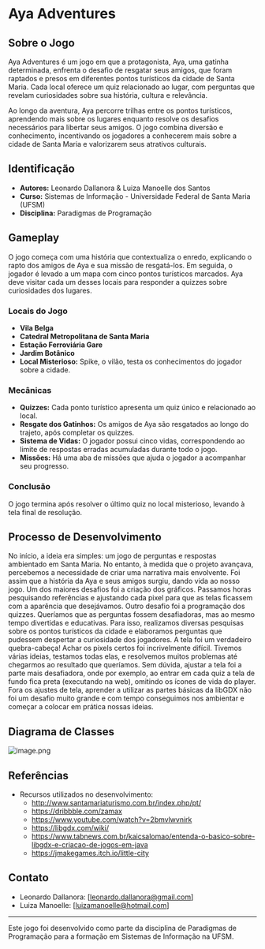 # Aya Adventures

## Sobre o Jogo

Aya Adventures é um jogo em que a protagonista, Aya, uma gatinha determinada, enfrenta o desafio de resgatar seus amigos, que foram raptados e presos em diferentes pontos turísticos da cidade de Santa Maria. Cada local oferece um quiz relacionado ao lugar, com perguntas que revelam curiosidades sobre sua história, cultura e relevância.

Ao longo da aventura, Aya percorre trilhas entre os pontos turísticos, aprendendo mais sobre os lugares enquanto resolve os desafios necessários para libertar seus amigos. O jogo combina diversão e conhecimento, incentivando os jogadores a conhecerem mais sobre a cidade de Santa Maria e valorizarem seus atrativos culturais.

## Identificação

- **Autores:** Leonardo Dallanora & Luiza Manoelle dos Santos
- **Curso:** Sistemas de Informação - Universidade Federal de Santa Maria (UFSM)
- **Disciplina:** Paradigmas de Programação

## Gameplay

O jogo começa com uma história que contextualiza o enredo, explicando o rapto dos amigos de Aya e sua missão de resgatá-los. Em seguida, o jogador é levado a um mapa com cinco pontos turísticos marcados. Aya deve visitar cada um desses locais para responder a quizzes sobre curiosidades dos lugares.

### Locais do Jogo

- **Vila Belga**
- **Catedral Metropolitana de Santa Maria**
- **Estação Ferroviária Gare**
- **Jardim Botânico**
- **Local Misterioso:** Spike, o vilão, testa os conhecimentos do jogador sobre a cidade.

### Mecânicas

- **Quizzes:** Cada ponto turístico apresenta um quiz único e relacionado ao local.
- **Resgate dos Gatinhos:** Os amigos de Aya são resgatados ao longo do trajeto, após completar os quizzes.
- **Sistema de Vidas:** O jogador possui cinco vidas, correspondendo ao limite de respostas erradas acumuladas durante todo o jogo.
- **Missões:** Há uma aba de missões que ajuda o jogador a acompanhar seu progresso.

### Conclusão

O jogo termina após resolver o último quiz no local misterioso, levando à tela final de resolução.

## Processo de Desenvolvimento

No início, a ideia era simples: um jogo de perguntas e respostas ambientado em Santa Maria. No entanto, à medida que o projeto avançava, percebemos a necessidade de criar uma narrativa mais envolvente. Foi assim que a história da Aya e seus amigos surgiu, dando vida ao nosso jogo. Um dos maiores desafios foi a criação dos gráficos. Passamos horas pesquisando referências e ajustando cada pixel para que as telas ficassem com a aparência que desejávamos. Outro desafio foi a programação dos quizzes. Queríamos que as perguntas fossem desafiadoras, mas ao mesmo tempo divertidas e educativas. Para isso, realizamos diversas pesquisas sobre os pontos turísticos da cidade e elaboramos perguntas que pudessem despertar a curiosidade dos jogadores. A tela foi um verdadeiro quebra-cabeça! Achar os pixels certos foi incrivelmente difícil. Tivemos várias ideias, testamos todas elas, e resolvemos muitos problemas até chegarmos ao resultado que queríamos. Sem dúvida, ajustar a tela foi a parte mais desafiadora, onde por exemplo, ao entrar em cada quiz a tela de fundo fica preta (executando na web), omitindo os ícones de vida do player. Fora os ajustes de tela, aprender a utilizar as partes básicas da libGDX não foi um desafio muito grande e com tempo conseguimos nos ambientar e começar a colocar em prática nossas ideias.

## Diagrama de Classes

![image.png]([https://prod-files-secure.s3.us-west-2.amazonaws.com/b361a0b2-c7a8-459a-bb06-dd7edd246d8e/9a6342fe-920d-4f02-b096-76737527ac25/image.png](https://img.notionusercontent.com/s3/prod-files-secure%2Fb361a0b2-c7a8-459a-bb06-dd7edd246d8e%2F9a6342fe-920d-4f02-b096-76737527ac25%2Fimage.png/size/w=2000?exp=1733971525&sig=HIsd0wgkGp6JJ28S0E44YNuwsXbZBzeIWl7cC0nxJmg))

## Referências

- Recursos utilizados no desenvolvimento:
    - http://www.santamariaturismo.com.br/index.php/pt/
    - https://dribbble.com/zamax
    - https://www.youtube.com/watch?v=2bmvlwvnirk
    - https://libgdx.com/wiki/
    - https://www.tabnews.com.br/kaicsalomao/entenda-o-basico-sobre-libgdx-e-criacao-de-jogos-em-java
    - https://jmakegames.itch.io/little-city

## Contato

- Leonardo Dallanora: [leonardo.dallanora@gmail.com]
- Luiza Manoelle: [luizamanoelle@hotmail.com]

---

Este jogo foi desenvolvido como parte da disciplina de Paradigmas de Programação para a formação em Sistemas de Informação na UFSM.
